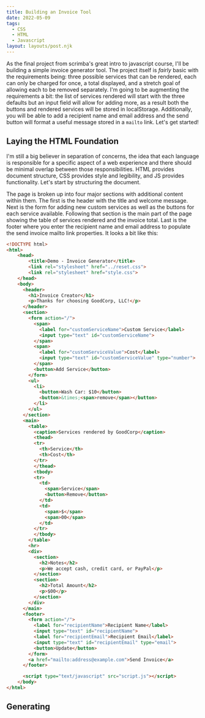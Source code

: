 ```yaml
---
title: Building an Invoice Tool
date: 2022-05-09
tags:
  - CSS
  - HTML
  - Javascript
layout: layouts/post.njk
---
```


As the final project from scrimba's great intro to javascript course, I'll be building a simple invoice generator tool. The project itself is _fairly_ basic with the requirements being: three possible services that can be rendered, each can only be charged for once, a total displayed, and a stretch goal of allowing each to be removed separately. I'm going to be augmenting the requirements a bit: the list of services rendered will start with the three defaults but an input field will allow for adding more, as a result both the buttons and rendered services will be stored in localStorage. Additionally, you will be able to add a recipient name and email address and the send button will format a useful message stored in a `mailto` link. Let's get started!

## Laying the HTML Foundation
I'm still a big believer in separation of concerns, the idea that each language is responsible for a specific aspect of a web experience and there should be minimal overlap between those responsibilities. HTML provides document structure, CSS provides style and legibility, and JS provides functionality. Let's start by structuring the document. 

The page is broken up into four major sections with additional content within them. The first is the header with the title and welcome message. Next is the form for adding new custom services as well as the buttons for each service available. Following that section is the main part of the page showing the table of services rendered and the invoice total. Last is the footer where you enter the recipient name and email address to populate the send invoice mailto link properties. It looks a bit like this: 

```html
<!DOCTYPE html>
<html>
    <head>
        <title>Demo - Invoice Generator</title>
        <link rel="stylesheet" href="../reset.css">
        <link rel="stylesheet" href="style.css">
    </head>
    <body>
      <header>
        <h1>Invoice Creator</h1>
        <p>Thanks for choosing GoodCorp, LLC!</p>
      </header>
      <section>
        <form action="/">
          <span>
            <label for="customServiceName">Custom Service</label>
            <input type="text" id="customServiceName">
          </span>
          <span>
            <label for="customServiceValue">Cost</label>
            <input type="text" id="customServiceValue" type="number">
          </span>
          <button>Add Service</button>
        </form>
        <ul>
          <li>
            <button>Wash Car: $10</button>
            <button>&times;<span>remove</span></button>
          </li>
        </ul>
      </section>
      <main>
        <table>
          <caption>Services rendered by GoodCorp</caption>
          <thead>
          <tr>
            <th>Service</th>
            <th>Cost</th>
          </tr>
          </thead>
          <tbody>
          <tr>
            <td>
              <span>Service</span>
              <button>Remove</button>
            </td>
            <td>
              <span>$</span>
              <span>00</span>
            </td>
          </tr>
          </tbody>
        </table>
        <hr>
        <div>
          <section>
            <h2>Notes</h2>
            <p>We accept cash, credit card, or PayPal</p>
          </section>
          <section>
            <h2>Total Amount</h2>
            <p>$00</p>
          </section>
        </div>
      </main>
      <footer>
        <form action="/">
          <label for="recipientName">Recipient Name</label>
          <input type="text" id="recipientName">
          <label for="recipientEmail">Recipient Email</label>
          <input type="text" id="recipientEmail" type="email">
          <button>Update</button>
        </form>
        <a href="mailto:address@example.com">Send Invoice</a>
      </footer>

      <script type="text/javascript" src="script.js"></script>
    </body>
</html>
```

## Generating 